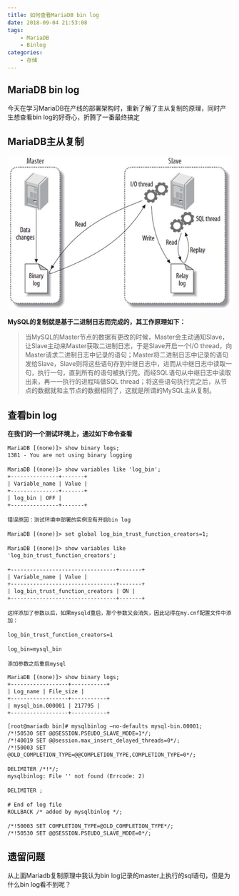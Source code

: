 ```yaml
---
title: 如何查看MariaDB bin log
date: 2018-09-04 21:53:08
tags:
	- MariaDB
	- Binlog
categories:
	- 存储
---
```


## MariaDB bin log

今天在学习MariaDB在产线的部署架构时，重新了解了主从复制的原理，同时产生想查看bin log的好奇心，折腾了一番最终搞定

## MariaDB主从复制

![image](./查看MariaDB-binlog/mariadb-binlog.png)

**MySQL的复制就是基于二进制日志而完成的，其工作原理如下：**

> 当MySQL的Master节点的数据有更改的时候，Master会主动通知Slave，让Slave主动来Master获取二进制日志，于是Slave开启一个I/O thread，向Master请求二进制日志中记录的语句；Master将二进制日志中记录的语句发给Slave，Slave则将这些语句存到中继日志中，进而从中继日志中读取一句，执行一句，直到所有的语句被执行完。而经SQL语句从中继日志中读取出来，再一一执行的进程叫做SQL thread；将这些语句执行完之后，从节点的数据就和主节点的数据相同了，这就是所谓的MySQL主从复制。

## 查看bin log

**在我们的一个测试环境上，通过如下命令查看**

```
MariaDB [(none)]> show binary logs;
1381 - You are not using binary logging

MariaDB [(none)]> show variables like 'log_bin';
+---------------+-------+
| Variable_name | Value |
+---------------+-------+
| log_bin | OFF |
+---------------+-------+

错误原因：测试环境中部署的实例没有开启bin log

MariaDB [(none)]> set global log_bin_trust_function_creators=1;

MariaDB [(none)]> show variables like 'log_bin_trust_function_creators';

+---------------------------------+-------+
| Variable_name | Value |
+---------------------------------+-------+
| log_bin_trust_function_creators | ON |
+---------------------------------+-------+

这样添加了参数以后，如果mysqld重启，那个参数又会消失，因此记得在my.cnf配置文件中添加：

log_bin_trust_function_creators=1

log_bin=mysql_bin

添加参数之后重启mysql
```

```
MariaDB [(none)]> show binary logs;
+------------------+-----------+
| Log_name | File_size |
+------------------+-----------+
| mysql_bin.000001 | 217795 |
+------------------+-----------+
```

```
[root@mariadb bin]# mysqlbinlog –no-defaults mysql-bin.00001;
/*!50530 SET @@SESSION.PSEUDO_SLAVE_MODE=1*/;
/*!40019 SET @@session.max_insert_delayed_threads=0*/;
/*!50003 SET @OLD_COMPLETION_TYPE=@@COMPLETION_TYPE,COMPLETION_TYPE=0*/;

DELIMITER /*!*/;
mysqlbinlog: File '' not found (Errcode: 2)

DELIMITER ;

# End of log file
ROLLBACK /* added by mysqlbinlog */;

/*!50003 SET COMPLETION_TYPE=@OLD_COMPLETION_TYPE*/;
/*!50530 SET @@SESSION.PSEUDO_SLAVE_MODE=0*/;
```

## 遗留问题

从上面Mariadb复制原理中我认为bin log记录的master上执行的sql语句，但是为什么bin log看不到呢？